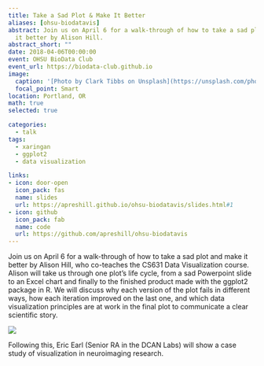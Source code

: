 ```yaml
---
title: Take a Sad Plot & Make It Better
aliases: [ohsu-biodatavis]
abstract: Join us on April 6 for a walk-through of how to take a sad plot and make
  it better by Alison Hill.
abstract_short: ""
date: 2018-04-06T00:00:00
event: OHSU BioData Club
event_url: https://biodata-club.github.io
image:
  caption: '[Photo by Clark Tibbs on Unsplash](https://unsplash.com/photos/oqStl2L5oxI)'
  focal_point: Smart
location: Portland, OR
math: true
selected: true

categories:
  - talk
tags:
  - xaringan
  - ggplot2
  - data visualization

links:
- icon: door-open
  icon_pack: fas
  name: slides
  url: https://apreshill.github.io/ohsu-biodatavis/slides.html#1
- icon: github
  icon_pack: fab
  name: code
  url: https://github.com/apreshill/ohsu-biodatavis
---
```


Join us on April 6 for a walk-through of how to take a sad plot and make it better by Alison Hill, who co-teaches the CS631 Data Visualization course. Alison will take us through one plot’s life cycle, from a sad Powerpoint slide to an Excel chart and finally to the finished product made with the ggplot2 package in R. We will discuss why each version of the plot fails in different ways, how each iteration improved on the last one, and which data visualization principles are at work in the final plot to communicate a clear scientific story.

![](https://apreshill.github.io/ohsu-biodatavis/slides_files/figure-html/animated.gif)



Following this, Eric Earl (Senior RA in the DCAN Labs) will show a case study of visualization in neuroimaging research.